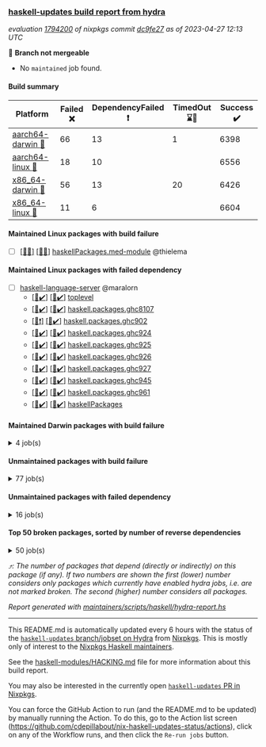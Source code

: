 ### [haskell-updates build report from hydra](https://hydra.nixos.org/jobset/nixpkgs/haskell-updates)
*evaluation [1794200](https://hydra.nixos.org/eval/1794200) of nixpkgs commit [dc9fe27](https://github.com/NixOS/nixpkgs/commits/dc9fe27b825a4196fe81a583eb3a174da847660e) as of 2023-04-27 12:13 UTC*

:red_circle: **Branch not mergeable**
  * No `maintained` job found.

#### Build summary

 | Platform | Failed :x: | DependencyFailed :heavy_exclamation_mark: | TimedOut :hourglass::no_entry_sign: | Success :heavy_check_mark: | 
 | --- | --- | --- | --- | --- | 
 | [aarch64-darwin :green_apple:](https://hydra.nixos.org/eval/1794200?filter=.aarch64-darwin) | 66 | 13 | 1 | 6398 | 
 | [aarch64-linux :iphone:](https://hydra.nixos.org/eval/1794200?filter=.aarch64-linux) | 18 | 10 |  | 6556 | 
 | [x86_64-darwin :apple:](https://hydra.nixos.org/eval/1794200?filter=.x86_64-darwin) | 56 | 13 | 20 | 6426 | 
 | [x86_64-linux :penguin:](https://hydra.nixos.org/eval/1794200?filter=.x86_64-linux) | 11 | 6 |  | 6604 | 
#### Maintained Linux packages with build failure
- [ ] [[:iphone::x:]](https://hydra.nixos.org/build/217580582) [[:penguin::x:]](https://hydra.nixos.org/build/217576450) [haskellPackages.med-module](https://hydra.nixos.org/eval/1794200?filter=haskellPackages.med-module) @thielema
#### Maintained Linux packages with failed dependency
- [ ] [haskell-language-server](https://hydra.nixos.org/eval/1794200?filter=haskell-language-server) @maralorn
  - [[:iphone::heavy_check_mark:]](https://hydra.nixos.org/build/217570966) [[:penguin::heavy_check_mark:]](https://hydra.nixos.org/build/217562643) [toplevel](https://hydra.nixos.org/eval/1794200?filter=haskell-language-server)
  - [[:iphone::heavy_check_mark:]](https://hydra.nixos.org/build/217585248) [[:penguin::heavy_check_mark:]](https://hydra.nixos.org/build/217574203) [haskell.packages.ghc8107](https://hydra.nixos.org/eval/1794200?filter=haskell.packages.ghc8107.haskell-language-server)
  - [[:iphone::heavy_exclamation_mark:]](https://hydra.nixos.org/build/217570508) [[:penguin::heavy_check_mark:]](https://hydra.nixos.org/build/217560208) [haskell.packages.ghc902](https://hydra.nixos.org/eval/1794200?filter=haskell.packages.ghc902.haskell-language-server)
  - [[:iphone::heavy_check_mark:]](https://hydra.nixos.org/build/217576566) [[:penguin::heavy_check_mark:]](https://hydra.nixos.org/build/217563219) [haskell.packages.ghc924](https://hydra.nixos.org/eval/1794200?filter=haskell.packages.ghc924.haskell-language-server)
  - [[:iphone::heavy_check_mark:]](https://hydra.nixos.org/build/217561634) [[:penguin::heavy_check_mark:]](https://hydra.nixos.org/build/217581854) [haskell.packages.ghc925](https://hydra.nixos.org/eval/1794200?filter=haskell.packages.ghc925.haskell-language-server)
  - [[:iphone::heavy_check_mark:]](https://hydra.nixos.org/build/217562182) [[:penguin::heavy_check_mark:]](https://hydra.nixos.org/build/217579712) [haskell.packages.ghc926](https://hydra.nixos.org/eval/1794200?filter=haskell.packages.ghc926.haskell-language-server)
  - [[:iphone::heavy_check_mark:]](https://hydra.nixos.org/build/217578278) [[:penguin::heavy_check_mark:]](https://hydra.nixos.org/build/217576103) [haskell.packages.ghc927](https://hydra.nixos.org/eval/1794200?filter=haskell.packages.ghc927.haskell-language-server)
  - [[:iphone::heavy_check_mark:]](https://hydra.nixos.org/build/217564330) [[:penguin::heavy_check_mark:]](https://hydra.nixos.org/build/217562009) [haskell.packages.ghc945](https://hydra.nixos.org/eval/1794200?filter=haskell.packages.ghc945.haskell-language-server)
  - [[:iphone::heavy_check_mark:]](https://hydra.nixos.org/build/217579798) [[:penguin::heavy_check_mark:]](https://hydra.nixos.org/build/217575684) [haskell.packages.ghc961](https://hydra.nixos.org/eval/1794200?filter=haskell.packages.ghc961.haskell-language-server)
  - [[:iphone::heavy_check_mark:]](https://hydra.nixos.org/build/217574006) [[:penguin::heavy_check_mark:]](https://hydra.nixos.org/build/217574968) [haskellPackages](https://hydra.nixos.org/eval/1794200?filter=haskellPackages.haskell-language-server)
#### Maintained Darwin packages with build failure
<details><summary>4 job(s) </summary>

- [ ] [gitit](https://hydra.nixos.org/eval/1794200?filter=gitit) @Profpatsch @sternenseemann
  - [[:green_apple::x:]](https://hydra.nixos.org/build/217581629) [[:apple::heavy_check_mark:]](https://hydra.nixos.org/build/217569434) [toplevel](https://hydra.nixos.org/eval/1794200?filter=gitit)
  - [[:green_apple::heavy_check_mark:]](https://hydra.nixos.org/build/217563774) [[:apple::heavy_check_mark:]](https://hydra.nixos.org/build/217576059) [haskellPackages](https://hydra.nixos.org/eval/1794200?filter=haskellPackages.gitit)
- [ ] [[:green_apple::x:]](https://hydra.nixos.org/build/217567020) [[:apple::x:]](https://hydra.nixos.org/build/217581186) [haskellPackages.med-module](https://hydra.nixos.org/eval/1794200?filter=haskellPackages.med-module) @thielema
</details>

#### Unmaintained packages with build failure
<details><summary>77 job(s) </summary>

- [ ] [[:green_apple::x:]](https://hydra.nixos.org/build/217576126) [[:iphone::heavy_check_mark:]](https://hydra.nixos.org/build/217564644) [[:apple::x:]](https://hydra.nixos.org/build/217567649) [[:penguin::heavy_check_mark:]](https://hydra.nixos.org/build/217560726) [haskellPackages.llvm-tf](https://hydra.nixos.org/eval/1794200?filter=haskellPackages.llvm-tf)  :arrow_heading_up: 5 | 6
- [ ] [[:green_apple::heavy_exclamation_mark:]](https://hydra.nixos.org/build/217574290) [[:iphone::x:]](https://hydra.nixos.org/build/217568979) [[:apple::heavy_exclamation_mark:]](https://hydra.nixos.org/build/217567043) [[:penguin::x:]](https://hydra.nixos.org/build/217586045) [haskellPackages.llvm-extra](https://hydra.nixos.org/eval/1794200?filter=haskellPackages.llvm-extra)  :arrow_heading_up: 4 | 5
- [ ] [[:green_apple::x:]](https://hydra.nixos.org/build/217573924) [[:iphone::x:]](https://hydra.nixos.org/build/217570414) [[:apple::heavy_check_mark:]](https://hydra.nixos.org/build/217568508) [[:penguin::heavy_check_mark:]](https://hydra.nixos.org/build/217583541) [haskellPackages.hw-simd](https://hydra.nixos.org/eval/1794200?filter=haskellPackages.hw-simd)  :arrow_heading_up: 1 | 8
- [ ] [[:green_apple::x:]](https://hydra.nixos.org/build/217583756) [[:iphone::heavy_check_mark:]](https://hydra.nixos.org/build/217580329) [[:apple::x:]](https://hydra.nixos.org/build/217570029) [[:penguin::heavy_check_mark:]](https://hydra.nixos.org/build/217572898) [haskellPackages.inline-r](https://hydra.nixos.org/eval/1794200?filter=haskellPackages.inline-r)  :arrow_heading_up: 1 | 4
- [ ] [[:green_apple::heavy_check_mark:]](https://hydra.nixos.org/build/217572513) [[:iphone::x:]](https://hydra.nixos.org/build/217575220) [[:apple::heavy_check_mark:]](https://hydra.nixos.org/build/217567935) [[:penguin::heavy_check_mark:]](https://hydra.nixos.org/build/217563566) [haskellPackages.long-double](https://hydra.nixos.org/eval/1794200?filter=haskellPackages.long-double)  :arrow_heading_up: 1 | 2
- [ ] [[:green_apple::x:]](https://hydra.nixos.org/build/217565377) [[:iphone::heavy_check_mark:]](https://hydra.nixos.org/build/217569718) [[:apple::x:]](https://hydra.nixos.org/build/217580987) [[:penguin::heavy_check_mark:]](https://hydra.nixos.org/build/217569394) [haskellPackages.posix-socket](https://hydra.nixos.org/eval/1794200?filter=haskellPackages.posix-socket)  :arrow_heading_up: 1 | 2
- [ ] [[:green_apple::x:]](https://hydra.nixos.org/build/217569890) [[:iphone::x:]](https://hydra.nixos.org/build/217565704) [[:apple::x:]](https://hydra.nixos.org/build/217567798) [[:penguin::x:]](https://hydra.nixos.org/build/217579845) [haskellPackages.bitcoind-rpc](https://hydra.nixos.org/eval/1794200?filter=haskellPackages.bitcoind-rpc)  :arrow_heading_up: 1 | 1
- [ ] [[:green_apple::x:]](https://hydra.nixos.org/build/217560783) [[:iphone::heavy_check_mark:]](https://hydra.nixos.org/build/217573287) [[:apple::x:]](https://hydra.nixos.org/build/217585900) [[:penguin::heavy_check_mark:]](https://hydra.nixos.org/build/217572921) [haskellPackages.gi-gdkx11](https://hydra.nixos.org/eval/1794200?filter=haskellPackages.gi-gdkx11)  :arrow_heading_up: 1 | 1
- [ ] [[:green_apple::heavy_check_mark:]](https://hydra.nixos.org/build/217571095) [[:iphone::x:]](https://hydra.nixos.org/build/217572952) [[:apple::heavy_check_mark:]](https://hydra.nixos.org/build/217583018) [[:penguin::heavy_check_mark:]](https://hydra.nixos.org/build/217570397) [haskellPackages.nlopt-haskell](https://hydra.nixos.org/eval/1794200?filter=haskellPackages.nlopt-haskell)  :arrow_heading_up: 1 | 1
- [ ] [[:green_apple::x:]](https://hydra.nixos.org/build/217579964) [[:iphone::heavy_check_mark:]](https://hydra.nixos.org/build/217562802) [[:apple::x:]](https://hydra.nixos.org/build/217580183) [[:penguin::heavy_check_mark:]](https://hydra.nixos.org/build/217565639) [haskellPackages.openal-ffi](https://hydra.nixos.org/eval/1794200?filter=haskellPackages.openal-ffi)  :arrow_heading_up: 1 | 1
- [ ] [[:green_apple::x:]](https://hydra.nixos.org/build/217575502) [[:iphone::x:]](https://hydra.nixos.org/build/217562620) [[:apple::x:]](https://hydra.nixos.org/build/217564749) [[:penguin::x:]](https://hydra.nixos.org/build/217574605) [haskellPackages.rzk](https://hydra.nixos.org/eval/1794200?filter=haskellPackages.rzk)  :arrow_heading_up: 1 | 1
- [ ] [[:apple::x:]](https://hydra.nixos.org/build/217576374) [[:penguin::heavy_check_mark:]](https://hydra.nixos.org/build/217574411) [haskellPackages.swisstable](https://hydra.nixos.org/eval/1794200?filter=haskellPackages.swisstable)  :arrow_heading_up: 1 | 1
- [ ] [[:green_apple::heavy_check_mark:]](https://hydra.nixos.org/build/217585191) [[:iphone::x:]](https://hydra.nixos.org/build/217579512) [[:apple::heavy_check_mark:]](https://hydra.nixos.org/build/217577339) [[:penguin::heavy_check_mark:]](https://hydra.nixos.org/build/217585589) [haskellPackages.freetype2](https://hydra.nixos.org/eval/1794200?filter=haskellPackages.freetype2)  :arrow_heading_up: 0 | 11
- [ ] [[:green_apple::x:]](https://hydra.nixos.org/build/217570276) [[:iphone::heavy_check_mark:]](https://hydra.nixos.org/build/217578418) [[:apple::x:]](https://hydra.nixos.org/build/217569527) [[:penguin::heavy_check_mark:]](https://hydra.nixos.org/build/217562988) [haskellPackages.pipes-zlib](https://hydra.nixos.org/eval/1794200?filter=haskellPackages.pipes-zlib)  :arrow_heading_up: 0 | 5
- [ ] [[:green_apple::x:]](https://hydra.nixos.org/build/217559906) [[:iphone::heavy_check_mark:]](https://hydra.nixos.org/build/217562667) [[:apple::heavy_check_mark:]](https://hydra.nixos.org/build/217562051) [[:penguin::heavy_check_mark:]](https://hydra.nixos.org/build/217570130) [haskellPackages.folds](https://hydra.nixos.org/eval/1794200?filter=haskellPackages.folds)  :arrow_heading_up: 0 | 3
- [ ] [[:green_apple::x:]](https://hydra.nixos.org/build/217579667) [[:iphone::heavy_check_mark:]](https://hydra.nixos.org/build/217582535) [[:apple::heavy_check_mark:]](https://hydra.nixos.org/build/217563682) [[:penguin::heavy_check_mark:]](https://hydra.nixos.org/build/217571669) [haskellPackages.gauge](https://hydra.nixos.org/eval/1794200?filter=haskellPackages.gauge)  :arrow_heading_up: 0 | 3
- [ ] [[:green_apple::x:]](https://hydra.nixos.org/build/217579176) [[:iphone::x:]](https://hydra.nixos.org/build/217575526) [[:apple::heavy_check_mark:]](https://hydra.nixos.org/build/217583024) [[:penguin::heavy_check_mark:]](https://hydra.nixos.org/build/217560708) [haskellPackages.picosat](https://hydra.nixos.org/eval/1794200?filter=haskellPackages.picosat)  :arrow_heading_up: 0 | 3
- [ ] [[:green_apple::x:]](https://hydra.nixos.org/build/217573036) [[:iphone::heavy_check_mark:]](https://hydra.nixos.org/build/217573035) [[:apple::heavy_check_mark:]](https://hydra.nixos.org/build/217562398) [[:penguin::heavy_check_mark:]](https://hydra.nixos.org/build/217583027) [haskellPackages.LibZip](https://hydra.nixos.org/eval/1794200?filter=haskellPackages.LibZip)  :arrow_heading_up: 0 | 2
- [ ] [[:green_apple::heavy_check_mark:]](https://hydra.nixos.org/build/217560239) [[:iphone::heavy_check_mark:]](https://hydra.nixos.org/build/217586056) [[:apple::x:]](https://hydra.nixos.org/build/217575566) [[:penguin::heavy_check_mark:]](https://hydra.nixos.org/build/217564495) [haskellPackages.quic](https://hydra.nixos.org/eval/1794200?filter=haskellPackages.quic)  :arrow_heading_up: 0 | 2
- [ ] [[:green_apple::x:]](https://hydra.nixos.org/build/217565738) [[:iphone::heavy_check_mark:]](https://hydra.nixos.org/build/217564527) [[:apple::heavy_check_mark:]](https://hydra.nixos.org/build/217565862) [[:penguin::heavy_check_mark:]](https://hydra.nixos.org/build/217581037) [haskellPackages.rocksdb-haskell](https://hydra.nixos.org/eval/1794200?filter=haskellPackages.rocksdb-haskell)  :arrow_heading_up: 0 | 2
- [ ] [[:green_apple::x:]](https://hydra.nixos.org/build/217585537) [[:iphone::heavy_check_mark:]](https://hydra.nixos.org/build/217564487) [[:apple::x:]](https://hydra.nixos.org/build/217565933) [[:penguin::heavy_check_mark:]](https://hydra.nixos.org/build/217578788) [haskellPackages.h-raylib](https://hydra.nixos.org/eval/1794200?filter=haskellPackages.h-raylib)  :arrow_heading_up: 0 | 1
- [ ] [[:green_apple::x:]](https://hydra.nixos.org/build/217583856) [[:iphone::heavy_check_mark:]](https://hydra.nixos.org/build/217563014) [[:apple::x:]](https://hydra.nixos.org/build/217572350) [[:penguin::heavy_check_mark:]](https://hydra.nixos.org/build/217585002) [haskellPackages.hamid](https://hydra.nixos.org/eval/1794200?filter=haskellPackages.hamid)  :arrow_heading_up: 0 | 1
- [ ] [[:green_apple::heavy_check_mark:]](https://hydra.nixos.org/build/217569030) [[:iphone::heavy_check_mark:]](https://hydra.nixos.org/build/217561969) [[:apple::x:]](https://hydra.nixos.org/build/217582035) [[:penguin::heavy_check_mark:]](https://hydra.nixos.org/build/217567274) [haskellPackages.hmatrix-morpheus](https://hydra.nixos.org/eval/1794200?filter=haskellPackages.hmatrix-morpheus)  :arrow_heading_up: 0 | 1
- [ ] [[:green_apple::x:]](https://hydra.nixos.org/build/217570536) [[:iphone::heavy_check_mark:]](https://hydra.nixos.org/build/217562657) [[:apple::x:]](https://hydra.nixos.org/build/217571420) [[:penguin::heavy_check_mark:]](https://hydra.nixos.org/build/217577346) [haskellPackages.huckleberry](https://hydra.nixos.org/eval/1794200?filter=haskellPackages.huckleberry)  :arrow_heading_up: 0 | 1
- [ ] [[:green_apple::x:]](https://hydra.nixos.org/build/217585330) [[:iphone::heavy_check_mark:]](https://hydra.nixos.org/build/217560137) [[:apple::x:]](https://hydra.nixos.org/build/217571276) [[:penguin::heavy_check_mark:]](https://hydra.nixos.org/build/217577942) [haskellPackages.select](https://hydra.nixos.org/eval/1794200?filter=haskellPackages.select)  :arrow_heading_up: 0 | 1
- [ ] [[:green_apple::x:]](https://hydra.nixos.org/build/217578148) [[:iphone::heavy_check_mark:]](https://hydra.nixos.org/build/217560687) [[:apple::x:]](https://hydra.nixos.org/build/217564773) [[:penguin::heavy_check_mark:]](https://hydra.nixos.org/build/217581573) [haskellPackages.sysinfo](https://hydra.nixos.org/eval/1794200?filter=haskellPackages.sysinfo)  :arrow_heading_up: 0 | 1
- [ ] [[:green_apple::heavy_check_mark:]](https://hydra.nixos.org/build/217583437) [[:iphone::heavy_check_mark:]](https://hydra.nixos.org/build/217578500) [[:apple::x:]](https://hydra.nixos.org/build/217579775) [[:penguin::heavy_check_mark:]](https://hydra.nixos.org/build/217579396) [haskellPackages.FractalArt](https://hydra.nixos.org/eval/1794200?filter=haskellPackages.FractalArt) 
- [ ] [[:green_apple::heavy_check_mark:]](https://hydra.nixos.org/build/217564836) [[:iphone::x:]](https://hydra.nixos.org/build/217564610) [[:apple::heavy_check_mark:]](https://hydra.nixos.org/build/217578842) [[:penguin::heavy_check_mark:]](https://hydra.nixos.org/build/217567040) [haskellPackages.HsASA](https://hydra.nixos.org/eval/1794200?filter=haskellPackages.HsASA) 
- [ ] [[:green_apple::x:]](https://hydra.nixos.org/build/217575591) [[:iphone::heavy_check_mark:]](https://hydra.nixos.org/build/217580721) [[:apple::x:]](https://hydra.nixos.org/build/217585179) [[:penguin::heavy_check_mark:]](https://hydra.nixos.org/build/217584422) [haskellPackages.al](https://hydra.nixos.org/eval/1794200?filter=haskellPackages.al) 
- [ ] [[:green_apple::x:]](https://hydra.nixos.org/build/217571335) [[:iphone::x:]](https://hydra.nixos.org/build/217580976) [[:apple::x:]](https://hydra.nixos.org/build/217578172) [[:penguin::x:]](https://hydra.nixos.org/build/217585702) [haskellPackages.desktop-portal](https://hydra.nixos.org/eval/1794200?filter=haskellPackages.desktop-portal) 
- [ ] [[:green_apple::x:]](https://hydra.nixos.org/build/217570030) [[:iphone::heavy_check_mark:]](https://hydra.nixos.org/build/217573074) [[:apple::x:]](https://hydra.nixos.org/build/217560742) [[:penguin::heavy_check_mark:]](https://hydra.nixos.org/build/217563592) [haskellPackages.env-extra](https://hydra.nixos.org/eval/1794200?filter=haskellPackages.env-extra) 
- [ ] [[:green_apple::x:]](https://hydra.nixos.org/build/217569697) [[:iphone::heavy_check_mark:]](https://hydra.nixos.org/build/217577108) [[:apple::x:]](https://hydra.nixos.org/build/217568327) [[:penguin::heavy_check_mark:]](https://hydra.nixos.org/build/217572360) [haskellPackages.epub-tools](https://hydra.nixos.org/eval/1794200?filter=haskellPackages.epub-tools) 
- [ ] [[:green_apple::x:]](https://hydra.nixos.org/build/217585534) [[:iphone::heavy_check_mark:]](https://hydra.nixos.org/build/217571537) [[:apple::heavy_check_mark:]](https://hydra.nixos.org/build/217585605) [[:penguin::heavy_check_mark:]](https://hydra.nixos.org/build/217573695) [haskellPackages.executable-hash](https://hydra.nixos.org/eval/1794200?filter=haskellPackages.executable-hash) 
- [ ] [[:green_apple::x:]](https://hydra.nixos.org/build/217567419) [[:iphone::heavy_check_mark:]](https://hydra.nixos.org/build/217559316) [[:apple::x:]](https://hydra.nixos.org/build/217574687) [[:penguin::heavy_check_mark:]](https://hydra.nixos.org/build/217562131) [haskellPackages.float128](https://hydra.nixos.org/eval/1794200?filter=haskellPackages.float128) 
- [ ] [[:green_apple::x:]](https://hydra.nixos.org/build/217577514) [[:iphone::heavy_check_mark:]](https://hydra.nixos.org/build/217579877) [[:apple::x:]](https://hydra.nixos.org/build/217578562) [[:penguin::heavy_check_mark:]](https://hydra.nixos.org/build/217579404) [haskellPackages.fudgets](https://hydra.nixos.org/eval/1794200?filter=haskellPackages.fudgets) 
- [ ] [[:green_apple::x:]](https://hydra.nixos.org/build/217585901) [[:iphone::x:]](https://hydra.nixos.org/build/217567091) [[:apple::x:]](https://hydra.nixos.org/build/217576577) [[:penguin::x:]](https://hydra.nixos.org/build/217559083) [haskellPackages.funcons-lambda-cbv-mp](https://hydra.nixos.org/eval/1794200?filter=haskellPackages.funcons-lambda-cbv-mp) 
- [ ] [[:green_apple::x:]](https://hydra.nixos.org/build/217561103) [[:iphone::heavy_check_mark:]](https://hydra.nixos.org/build/217577054) [[:apple::x:]](https://hydra.nixos.org/build/217573751) [[:penguin::heavy_check_mark:]](https://hydra.nixos.org/build/217565556) [haskellPackages.gerrit](https://hydra.nixos.org/eval/1794200?filter=haskellPackages.gerrit) 
- [ ] [[:green_apple::x:]](https://hydra.nixos.org/build/217578920) [[:apple::x:]](https://hydra.nixos.org/build/217575510) [haskellPackages.gi-gtkosxapplication](https://hydra.nixos.org/eval/1794200?filter=haskellPackages.gi-gtkosxapplication) 
- [ ] [[:green_apple::x:]](https://hydra.nixos.org/build/217560151) [[:iphone::heavy_check_mark:]](https://hydra.nixos.org/build/217562057) [[:apple::x:]](https://hydra.nixos.org/build/217581242) [[:penguin::heavy_check_mark:]](https://hydra.nixos.org/build/217577324) [haskellPackages.highlight](https://hydra.nixos.org/eval/1794200?filter=haskellPackages.highlight) 
- [ ] [[:green_apple::x:]](https://hydra.nixos.org/build/217584295) [[:iphone::heavy_check_mark:]](https://hydra.nixos.org/build/217570242) [[:apple::x:]](https://hydra.nixos.org/build/217564909) [[:penguin::heavy_check_mark:]](https://hydra.nixos.org/build/217582832) [haskellPackages.hinotify-conduit](https://hydra.nixos.org/eval/1794200?filter=haskellPackages.hinotify-conduit) 
- [ ] [[:green_apple::x:]](https://hydra.nixos.org/build/217559182) [[:iphone::heavy_check_mark:]](https://hydra.nixos.org/build/217566559) [[:apple::x:]](https://hydra.nixos.org/build/217568296) [[:penguin::heavy_check_mark:]](https://hydra.nixos.org/build/217561352) [haskellPackages.hsshellscript](https://hydra.nixos.org/eval/1794200?filter=haskellPackages.hsshellscript) 
- [ ] [[:green_apple::x:]](https://hydra.nixos.org/build/217567113) [[:iphone::heavy_check_mark:]](https://hydra.nixos.org/build/217577954) [[:apple::x:]](https://hydra.nixos.org/build/217575011) [[:penguin::heavy_check_mark:]](https://hydra.nixos.org/build/217566370) [haskellPackages.hssourceinfo](https://hydra.nixos.org/eval/1794200?filter=haskellPackages.hssourceinfo) 
- [ ] [[:green_apple::x:]](https://hydra.nixos.org/build/217572402) [[:iphone::heavy_check_mark:]](https://hydra.nixos.org/build/217571798) [[:apple::x:]](https://hydra.nixos.org/build/217582889) [[:penguin::heavy_check_mark:]](https://hydra.nixos.org/build/217571015) [haskellPackages.hunspell-hs](https://hydra.nixos.org/eval/1794200?filter=haskellPackages.hunspell-hs) 
- [ ] [[:apple::x:]](https://hydra.nixos.org/build/217576446) [[:penguin::heavy_check_mark:]](https://hydra.nixos.org/build/217565621) [haskellPackages.inline-asm](https://hydra.nixos.org/eval/1794200?filter=haskellPackages.inline-asm) 
- [ ] [[:green_apple::x:]](https://hydra.nixos.org/build/217577714) [[:iphone::heavy_check_mark:]](https://hydra.nixos.org/build/217572649) [[:apple::x:]](https://hydra.nixos.org/build/217582511) [[:penguin::heavy_check_mark:]](https://hydra.nixos.org/build/217583910) [haskellPackages.interprocess](https://hydra.nixos.org/eval/1794200?filter=haskellPackages.interprocess) 
- [ ] [[:green_apple::x:]](https://hydra.nixos.org/build/217570951) [[:iphone::heavy_check_mark:]](https://hydra.nixos.org/build/217560256) [[:apple::x:]](https://hydra.nixos.org/build/217570229) [[:penguin::heavy_check_mark:]](https://hydra.nixos.org/build/217580720) [haskellPackages.intricacy](https://hydra.nixos.org/eval/1794200?filter=haskellPackages.intricacy) 
- [ ] [[:green_apple::x:]](https://hydra.nixos.org/build/217569489) [[:iphone::heavy_check_mark:]](https://hydra.nixos.org/build/217563505) [[:apple::x:]](https://hydra.nixos.org/build/217571054) [[:penguin::heavy_check_mark:]](https://hydra.nixos.org/build/217561828) [haskellPackages.ipcvar](https://hydra.nixos.org/eval/1794200?filter=haskellPackages.ipcvar) 
- [ ] [[:green_apple::x:]](https://hydra.nixos.org/build/217573964) [[:apple::x:]](https://hydra.nixos.org/build/217578854) [haskellPackages.kqueue](https://hydra.nixos.org/eval/1794200?filter=haskellPackages.kqueue) 
- [ ] [[:green_apple::x:]](https://hydra.nixos.org/build/217569979) [[:iphone::heavy_check_mark:]](https://hydra.nixos.org/build/217564541) [[:apple::heavy_check_mark:]](https://hydra.nixos.org/build/217576582) [[:penguin::heavy_check_mark:]](https://hydra.nixos.org/build/217582742) [haskellPackages.leveldb-haskell-fork](https://hydra.nixos.org/eval/1794200?filter=haskellPackages.leveldb-haskell-fork) 
- [ ] [[:green_apple::x:]](https://hydra.nixos.org/build/217566230) [[:iphone::heavy_check_mark:]](https://hydra.nixos.org/build/217576607) [[:apple::x:]](https://hydra.nixos.org/build/217574195) [[:penguin::heavy_check_mark:]](https://hydra.nixos.org/build/217568767) [haskellPackages.linux-framebuffer](https://hydra.nixos.org/eval/1794200?filter=haskellPackages.linux-framebuffer) 
- [ ] [[:green_apple::x:]](https://hydra.nixos.org/build/217564582) [[:iphone::heavy_check_mark:]](https://hydra.nixos.org/build/217571962) [[:apple::x:]](https://hydra.nixos.org/build/217566855) [[:penguin::heavy_check_mark:]](https://hydra.nixos.org/build/217568227) [haskellPackages.mediawiki2latex](https://hydra.nixos.org/eval/1794200?filter=haskellPackages.mediawiki2latex) 
- [ ] [[:green_apple::x:]](https://hydra.nixos.org/build/217584938) [[:iphone::heavy_check_mark:]](https://hydra.nixos.org/build/217572878) [[:apple::x:]](https://hydra.nixos.org/build/217569453) [[:penguin::heavy_check_mark:]](https://hydra.nixos.org/build/217573763) [haskellPackages.memfd](https://hydra.nixos.org/eval/1794200?filter=haskellPackages.memfd) 
- [ ] [[:green_apple::x:]](https://hydra.nixos.org/build/217584529) [[:iphone::heavy_check_mark:]](https://hydra.nixos.org/build/217578441) [[:apple::x:]](https://hydra.nixos.org/build/217575362) [[:penguin::heavy_check_mark:]](https://hydra.nixos.org/build/217576062) [haskellPackages.memzero](https://hydra.nixos.org/eval/1794200?filter=haskellPackages.memzero) 
- [ ] [[:iphone::x:]](https://hydra.nixos.org/build/217562577) [[:penguin::x:]](https://hydra.nixos.org/build/217561091) [haskellPackages.midisurface](https://hydra.nixos.org/eval/1794200?filter=haskellPackages.midisurface) 
- [ ] [[:green_apple::x:]](https://hydra.nixos.org/build/217576839) [[:iphone::heavy_check_mark:]](https://hydra.nixos.org/build/217563490) [[:apple::x:]](https://hydra.nixos.org/build/217586124) [[:penguin::heavy_check_mark:]](https://hydra.nixos.org/build/217577497) [haskellPackages.nix-serve-ng](https://hydra.nixos.org/eval/1794200?filter=haskellPackages.nix-serve-ng) 
- [ ] [[:green_apple::x:]](https://hydra.nixos.org/build/217568622) [[:iphone::heavy_check_mark:]](https://hydra.nixos.org/build/217569720) [[:apple::heavy_check_mark:]](https://hydra.nixos.org/build/217575984) [[:penguin::heavy_check_mark:]](https://hydra.nixos.org/build/217574694) [haskellPackages.perceptual-hash](https://hydra.nixos.org/eval/1794200?filter=haskellPackages.perceptual-hash) 
- [ ] [[:green_apple::x:]](https://hydra.nixos.org/build/217576766) [[:iphone::heavy_check_mark:]](https://hydra.nixos.org/build/217566899) [[:apple::heavy_check_mark:]](https://hydra.nixos.org/build/217564154) [[:penguin::heavy_check_mark:]](https://hydra.nixos.org/build/217576772) [haskellPackages.persistent-pagination](https://hydra.nixos.org/eval/1794200?filter=haskellPackages.persistent-pagination) 
- [ ] [[:green_apple::x:]](https://hydra.nixos.org/build/217583045) [[:iphone::heavy_check_mark:]](https://hydra.nixos.org/build/217568151) [[:apple::x:]](https://hydra.nixos.org/build/217578662) [[:penguin::heavy_check_mark:]](https://hydra.nixos.org/build/217583959) [haskellPackages.phatsort](https://hydra.nixos.org/eval/1794200?filter=haskellPackages.phatsort) 
- [ ] [[:green_apple::x:]](https://hydra.nixos.org/build/217566882) [[:iphone::heavy_check_mark:]](https://hydra.nixos.org/build/217561518) [[:apple::x:]](https://hydra.nixos.org/build/217571051) [[:penguin::heavy_check_mark:]](https://hydra.nixos.org/build/217563350) [haskellPackages.ping-wrapper](https://hydra.nixos.org/eval/1794200?filter=haskellPackages.ping-wrapper) 
- [ ] [[:green_apple::x:]](https://hydra.nixos.org/build/217572881) [[:iphone::heavy_check_mark:]](https://hydra.nixos.org/build/217585251) [[:apple::x:]](https://hydra.nixos.org/build/217578619) [[:penguin::heavy_check_mark:]](https://hydra.nixos.org/build/217584547) [haskellPackages.posix-timer](https://hydra.nixos.org/eval/1794200?filter=haskellPackages.posix-timer) 
- [ ] [[:green_apple::x:]](https://hydra.nixos.org/build/217561250) [[:iphone::heavy_check_mark:]](https://hydra.nixos.org/build/217582573) [[:apple::x:]](https://hydra.nixos.org/build/217583355) [[:penguin::heavy_check_mark:]](https://hydra.nixos.org/build/217575470) [haskellPackages.procex](https://hydra.nixos.org/eval/1794200?filter=haskellPackages.procex) 
- [ ] [[:green_apple::x:]](https://hydra.nixos.org/build/217584760) [[:iphone::heavy_check_mark:]](https://hydra.nixos.org/build/217582205) [[:apple::x:]](https://hydra.nixos.org/build/217567240) [[:penguin::heavy_check_mark:]](https://hydra.nixos.org/build/217581731) [haskellPackages.pthread](https://hydra.nixos.org/eval/1794200?filter=haskellPackages.pthread) 
- [ ] [[:green_apple::x:]](https://hydra.nixos.org/build/217562232) [[:iphone::heavy_check_mark:]](https://hydra.nixos.org/build/217580878) [[:apple::x:]](https://hydra.nixos.org/build/217559785) [[:penguin::heavy_check_mark:]](https://hydra.nixos.org/build/217573055) [haskellPackages.sandwich-webdriver](https://hydra.nixos.org/eval/1794200?filter=haskellPackages.sandwich-webdriver) 
- [ ] [[:green_apple::x:]](https://hydra.nixos.org/build/217568265) [[:iphone::heavy_check_mark:]](https://hydra.nixos.org/build/217578461) [[:apple::x:]](https://hydra.nixos.org/build/217583547) [[:penguin::heavy_check_mark:]](https://hydra.nixos.org/build/217566300) [haskellPackages.servant-serialization](https://hydra.nixos.org/eval/1794200?filter=haskellPackages.servant-serialization) 
- [ ] [[:iphone::x:]](https://hydra.nixos.org/build/217578719) [[:penguin::x:]](https://hydra.nixos.org/build/217576821) [haskellPackages.streamed](https://hydra.nixos.org/eval/1794200?filter=haskellPackages.streamed) 
- [ ] [[:green_apple::x:]](https://hydra.nixos.org/build/217579767) [[:iphone::x:]](https://hydra.nixos.org/build/217570600) [[:apple::x:]](https://hydra.nixos.org/build/217576574) [[:penguin::x:]](https://hydra.nixos.org/build/217577245) [haskellPackages.synthesizer](https://hydra.nixos.org/eval/1794200?filter=haskellPackages.synthesizer) 
- [ ] [[:green_apple::x:]](https://hydra.nixos.org/build/217569468) [[:iphone::heavy_check_mark:]](https://hydra.nixos.org/build/217562105) [[:apple::x:]](https://hydra.nixos.org/build/217586201) [[:penguin::heavy_check_mark:]](https://hydra.nixos.org/build/217585909) [haskellPackages.tailfile-hinotify](https://hydra.nixos.org/eval/1794200?filter=haskellPackages.tailfile-hinotify) 
- [ ] [[:green_apple::x:]](https://hydra.nixos.org/build/217573402) [[:iphone::heavy_check_mark:]](https://hydra.nixos.org/build/217561133) [[:apple::heavy_check_mark:]](https://hydra.nixos.org/build/217585599) [[:penguin::heavy_check_mark:]](https://hydra.nixos.org/build/217567759) [haskellPackages.tdlib](https://hydra.nixos.org/eval/1794200?filter=haskellPackages.tdlib) 
- [ ] [[:green_apple::x:]](https://hydra.nixos.org/build/217581721) [[:iphone::x:]](https://hydra.nixos.org/build/217580778) [[:apple::x:]](https://hydra.nixos.org/build/217564951) [[:penguin::x:]](https://hydra.nixos.org/build/217565262) [haskellPackages.timeseries](https://hydra.nixos.org/eval/1794200?filter=haskellPackages.timeseries) 
- [ ] [[:iphone::x:]](https://hydra.nixos.org/build/217560352) [[:penguin::x:]](https://hydra.nixos.org/build/217564808) [haskellPackages.twirl](https://hydra.nixos.org/eval/1794200?filter=haskellPackages.twirl) 
- [ ] [[:green_apple::x:]](https://hydra.nixos.org/build/217581858) [[:iphone::heavy_check_mark:]](https://hydra.nixos.org/build/217559915) [[:apple::heavy_check_mark:]](https://hydra.nixos.org/build/217580517) [[:penguin::heavy_check_mark:]](https://hydra.nixos.org/build/217559150) [haskellPackages.unix-simple](https://hydra.nixos.org/eval/1794200?filter=haskellPackages.unix-simple) 
- [ ] [[:green_apple::x:]](https://hydra.nixos.org/build/217577370) [[:iphone::heavy_check_mark:]](https://hydra.nixos.org/build/217565712) [[:apple::heavy_check_mark:]](https://hydra.nixos.org/build/217570714) [[:penguin::heavy_check_mark:]](https://hydra.nixos.org/build/217566207) [tests.haskell.writers](https://hydra.nixos.org/eval/1794200?filter=tests.haskell.writers) 
- [ ] [[:green_apple::x:]](https://hydra.nixos.org/build/217575435) [[:iphone::x:]](https://hydra.nixos.org/build/217576440) [[:apple::heavy_check_mark:]](https://hydra.nixos.org/build/217580869) [[:penguin::heavy_check_mark:]](https://hydra.nixos.org/build/217577033) [haskellPackages.x86-64bit](https://hydra.nixos.org/eval/1794200?filter=haskellPackages.x86-64bit) 
- [ ] [[:green_apple::x:]](https://hydra.nixos.org/build/217579575) [[:iphone::heavy_check_mark:]](https://hydra.nixos.org/build/217569612) [[:apple::x:]](https://hydra.nixos.org/build/217584653) [[:penguin::heavy_check_mark:]](https://hydra.nixos.org/build/217578290) [haskellPackages.xmonad-utils](https://hydra.nixos.org/eval/1794200?filter=haskellPackages.xmonad-utils) 
- [ ] [[:green_apple::x:]](https://hydra.nixos.org/build/217560097) [[:iphone::heavy_check_mark:]](https://hydra.nixos.org/build/217571822) [[:apple::x:]](https://hydra.nixos.org/build/217576881) [[:penguin::heavy_check_mark:]](https://hydra.nixos.org/build/217561767) [haskellPackages.yoga](https://hydra.nixos.org/eval/1794200?filter=haskellPackages.yoga) 
- [ ] [[:green_apple::x:]](https://hydra.nixos.org/build/217569790) [[:iphone::heavy_check_mark:]](https://hydra.nixos.org/build/217569576) [[:apple::x:]](https://hydra.nixos.org/build/217566341) [[:penguin::heavy_check_mark:]](https://hydra.nixos.org/build/217578997) [haskellPackages.zot](https://hydra.nixos.org/eval/1794200?filter=haskellPackages.zot) 
- [ ] [[:green_apple::x:]](https://hydra.nixos.org/build/217576555) [[:iphone::heavy_check_mark:]](https://hydra.nixos.org/build/217561047) [[:apple::x:]](https://hydra.nixos.org/build/217578222) [[:penguin::heavy_check_mark:]](https://hydra.nixos.org/build/217561745) [haskellPackages.zxcvbn-c](https://hydra.nixos.org/eval/1794200?filter=haskellPackages.zxcvbn-c) 
</details>

#### Unmaintained packages with failed dependency
<details><summary>16 job(s) </summary>

- [ ] [[:green_apple::heavy_exclamation_mark:]](https://hydra.nixos.org/build/217561563) [[:iphone::heavy_exclamation_mark:]](https://hydra.nixos.org/build/217581048) [[:apple::heavy_exclamation_mark:]](https://hydra.nixos.org/build/217569629) [[:penguin::heavy_exclamation_mark:]](https://hydra.nixos.org/build/217581570) [haskellPackages.llvm-dsl](https://hydra.nixos.org/eval/1794200?filter=haskellPackages.llvm-dsl)  :arrow_heading_up: 3 | 3
- [ ] [[:green_apple::heavy_exclamation_mark:]](https://hydra.nixos.org/build/217563065) [[:iphone::heavy_exclamation_mark:]](https://hydra.nixos.org/build/217561317) [[:apple::heavy_exclamation_mark:]](https://hydra.nixos.org/build/217584700) [[:penguin::heavy_exclamation_mark:]](https://hydra.nixos.org/build/217574960) [haskellPackages.knead](https://hydra.nixos.org/eval/1794200?filter=haskellPackages.knead)  :arrow_heading_up: 1 | 1
- [ ] [[:green_apple::heavy_exclamation_mark:]](https://hydra.nixos.org/build/217564717) [[:iphone::heavy_exclamation_mark:]](https://hydra.nixos.org/build/217568232) [[:apple::heavy_check_mark:]](https://hydra.nixos.org/build/217563557) [[:penguin::heavy_check_mark:]](https://hydra.nixos.org/build/217570198) [haskellPackages.hw-dsv](https://hydra.nixos.org/eval/1794200?filter=haskellPackages.hw-dsv)  :arrow_heading_up: 0 | 3
- [ ] [[:green_apple::heavy_exclamation_mark:]](https://hydra.nixos.org/build/217572077) [[:iphone::heavy_check_mark:]](https://hydra.nixos.org/build/217582420) [[:apple::heavy_exclamation_mark:]](https://hydra.nixos.org/build/217564629) [[:penguin::heavy_check_mark:]](https://hydra.nixos.org/build/217560210) [haskellPackages.network-dns](https://hydra.nixos.org/eval/1794200?filter=haskellPackages.network-dns)  :arrow_heading_up: 0 | 1
- [ ] [[:green_apple::heavy_exclamation_mark:]](https://hydra.nixos.org/build/217581379) [[:iphone::heavy_check_mark:]](https://hydra.nixos.org/build/217569205) [[:apple::heavy_exclamation_mark:]](https://hydra.nixos.org/build/217564885) [[:penguin::heavy_check_mark:]](https://hydra.nixos.org/build/217583897) [haskellPackages.H](https://hydra.nixos.org/eval/1794200?filter=haskellPackages.H) 
- [ ] [[:green_apple::heavy_exclamation_mark:]](https://hydra.nixos.org/build/217573955) [[:iphone::heavy_exclamation_mark:]](https://hydra.nixos.org/build/217569591) [[:apple::heavy_exclamation_mark:]](https://hydra.nixos.org/build/217567076) [[:penguin::heavy_exclamation_mark:]](https://hydra.nixos.org/build/217561766) [haskellPackages.bitcoind-regtest](https://hydra.nixos.org/eval/1794200?filter=haskellPackages.bitcoind-regtest) 
- [ ] [[:green_apple::heavy_check_mark:]](https://hydra.nixos.org/build/217582045) [[:iphone::heavy_check_mark:]](https://hydra.nixos.org/build/217571270) [[:apple::heavy_exclamation_mark:]](https://hydra.nixos.org/build/217570412) [[:penguin::heavy_check_mark:]](https://hydra.nixos.org/build/217580579) [haskellPackages.hgdal](https://hydra.nixos.org/eval/1794200?filter=haskellPackages.hgdal) 
- [ ] [[:green_apple::heavy_check_mark:]](https://hydra.nixos.org/build/217579683) [[:iphone::heavy_exclamation_mark:]](https://hydra.nixos.org/build/217566626) [[:apple::heavy_check_mark:]](https://hydra.nixos.org/build/217572120) [[:penguin::heavy_check_mark:]](https://hydra.nixos.org/build/217563364) [haskellPackages.hmatrix-nlopt](https://hydra.nixos.org/eval/1794200?filter=haskellPackages.hmatrix-nlopt) 
- [ ] [[:apple::heavy_exclamation_mark:]](https://hydra.nixos.org/build/217573251) [[:penguin::heavy_check_mark:]](https://hydra.nixos.org/build/217571123) [haskellPackages.hs-swisstable-hashtables-class](https://hydra.nixos.org/eval/1794200?filter=haskellPackages.hs-swisstable-hashtables-class) 
- [ ] [[:green_apple::heavy_exclamation_mark:]](https://hydra.nixos.org/build/217564870) [[:iphone::heavy_check_mark:]](https://hydra.nixos.org/build/217572267) [[:apple::heavy_exclamation_mark:]](https://hydra.nixos.org/build/217561972) [[:penguin::heavy_check_mark:]](https://hydra.nixos.org/build/217559336) [haskellPackages.ihaskell-inline-r](https://hydra.nixos.org/eval/1794200?filter=haskellPackages.ihaskell-inline-r) 
- [ ] [[:green_apple::heavy_exclamation_mark:]](https://hydra.nixos.org/build/217562958) [[:iphone::heavy_exclamation_mark:]](https://hydra.nixos.org/build/217575388) [[:apple::heavy_exclamation_mark:]](https://hydra.nixos.org/build/217584466) [[:penguin::heavy_exclamation_mark:]](https://hydra.nixos.org/build/217570730) [haskellPackages.knead-arithmetic](https://hydra.nixos.org/eval/1794200?filter=haskellPackages.knead-arithmetic) 
- [ ] [[:green_apple::heavy_exclamation_mark:]](https://hydra.nixos.org/build/217562969) [[:iphone::heavy_check_mark:]](https://hydra.nixos.org/build/217578342) [[:apple::heavy_check_mark:]](https://hydra.nixos.org/build/217563322) [[:penguin::heavy_check_mark:]](https://hydra.nixos.org/build/217581118) [haskellPackages.piped](https://hydra.nixos.org/eval/1794200?filter=haskellPackages.piped) 
- [ ] [[:green_apple::heavy_exclamation_mark:]](https://hydra.nixos.org/build/217569249) [[:iphone::heavy_exclamation_mark:]](https://hydra.nixos.org/build/217571951) [[:apple::heavy_exclamation_mark:]](https://hydra.nixos.org/build/217559658) [[:penguin::heavy_exclamation_mark:]](https://hydra.nixos.org/build/217574772) [haskellPackages.proof-assistant-bot](https://hydra.nixos.org/eval/1794200?filter=haskellPackages.proof-assistant-bot) 
- [ ] [[:green_apple::heavy_check_mark:]](https://hydra.nixos.org/build/217566003) [[:iphone::heavy_exclamation_mark:]](https://hydra.nixos.org/build/217578545) [[:apple::heavy_check_mark:]](https://hydra.nixos.org/build/217559189) [[:penguin::heavy_check_mark:]](https://hydra.nixos.org/build/217581146) [haskellPackages.rounded-hw](https://hydra.nixos.org/eval/1794200?filter=haskellPackages.rounded-hw) 
- [ ] [[:green_apple::heavy_exclamation_mark:]](https://hydra.nixos.org/build/217583345) [[:iphone::heavy_exclamation_mark:]](https://hydra.nixos.org/build/217559258) [[:apple::heavy_exclamation_mark:]](https://hydra.nixos.org/build/217567852) [[:penguin::heavy_exclamation_mark:]](https://hydra.nixos.org/build/217567307) [haskellPackages.synthesizer-llvm](https://hydra.nixos.org/eval/1794200?filter=haskellPackages.synthesizer-llvm) 
- [ ] [[:green_apple::heavy_exclamation_mark:]](https://hydra.nixos.org/build/217566495) [[:iphone::heavy_check_mark:]](https://hydra.nixos.org/build/217567725) [[:apple::heavy_exclamation_mark:]](https://hydra.nixos.org/build/217565775) [[:penguin::heavy_check_mark:]](https://hydra.nixos.org/build/217570924) [haskellPackages.xbattbar](https://hydra.nixos.org/eval/1794200?filter=haskellPackages.xbattbar) 
</details>

#### Top 50 broken packages, sorted by number of reverse dependencies
<details><summary>50 job(s) </summary>

[amazonka-core](https://packdeps.haskellers.com/reverse/amazonka-core) :arrow_heading_up: 188  
[gogol-core](https://packdeps.haskellers.com/reverse/gogol-core) :arrow_heading_up: 184  
[haskell98](https://packdeps.haskellers.com/reverse/haskell98) :arrow_heading_up: 153  
[enumerator](https://packdeps.haskellers.com/reverse/enumerator) :arrow_heading_up: 56  
[util](https://packdeps.haskellers.com/reverse/util) :arrow_heading_up: 49  
[derive](https://packdeps.haskellers.com/reverse/derive) :arrow_heading_up: 48  
[amazonka](https://packdeps.haskellers.com/reverse/amazonka) :arrow_heading_up: 46  
[cgi](https://packdeps.haskellers.com/reverse/cgi) :arrow_heading_up: 46  
[accelerate](https://packdeps.haskellers.com/reverse/accelerate) :arrow_heading_up: 42  
[TypeCompose](https://packdeps.haskellers.com/reverse/TypeCompose) :arrow_heading_up: 39  
[PrimitiveArray](https://packdeps.haskellers.com/reverse/PrimitiveArray) :arrow_heading_up: 35  
[rank1dynamic](https://packdeps.haskellers.com/reverse/rank1dynamic) :arrow_heading_up: 33  
[distributed-static](https://packdeps.haskellers.com/reverse/distributed-static) :arrow_heading_up: 31  
[distributed-process](https://packdeps.haskellers.com/reverse/distributed-process) :arrow_heading_up: 30  
[iteratee](https://packdeps.haskellers.com/reverse/iteratee) :arrow_heading_up: 29  
[polysemy-resume](https://packdeps.haskellers.com/reverse/polysemy-resume) :arrow_heading_up: 27  
[sydtest](https://packdeps.haskellers.com/reverse/sydtest) :arrow_heading_up: 27  
[polysemy-conc](https://packdeps.haskellers.com/reverse/polysemy-conc) :arrow_heading_up: 26  
[crypto-numbers](https://packdeps.haskellers.com/reverse/crypto-numbers) :arrow_heading_up: 25  
[either-unwrap](https://packdeps.haskellers.com/reverse/either-unwrap) :arrow_heading_up: 25  
[polysemy-log](https://packdeps.haskellers.com/reverse/polysemy-log) :arrow_heading_up: 24  
[crypto-pubkey](https://packdeps.haskellers.com/reverse/crypto-pubkey) :arrow_heading_up: 22  
[haskelldb](https://packdeps.haskellers.com/reverse/haskelldb) :arrow_heading_up: 22  
[wxdirect](https://packdeps.haskellers.com/reverse/wxdirect) :arrow_heading_up: 22  
[BiobaseTypes](https://packdeps.haskellers.com/reverse/BiobaseTypes) :arrow_heading_up: 21  
[alg](https://packdeps.haskellers.com/reverse/alg) :arrow_heading_up: 21  
[amazonka-s3](https://packdeps.haskellers.com/reverse/amazonka-s3) :arrow_heading_up: 21  
[mmsyn2](https://packdeps.haskellers.com/reverse/mmsyn2) :arrow_heading_up: 21  
[wxc](https://packdeps.haskellers.com/reverse/wxc) :arrow_heading_up: 21  
[biocore](https://packdeps.haskellers.com/reverse/biocore) :arrow_heading_up: 20  
[bzlib](https://packdeps.haskellers.com/reverse/bzlib) :arrow_heading_up: 20  
[exon](https://packdeps.haskellers.com/reverse/exon) :arrow_heading_up: 20  
[wxcore](https://packdeps.haskellers.com/reverse/wxcore) :arrow_heading_up: 20  
[attoparsec-enumerator](https://packdeps.haskellers.com/reverse/attoparsec-enumerator) :arrow_heading_up: 19  
[bytestring-show](https://packdeps.haskellers.com/reverse/bytestring-show) :arrow_heading_up: 19  
[fay](https://packdeps.haskellers.com/reverse/fay) :arrow_heading_up: 19  
[gi-soup](https://packdeps.haskellers.com/reverse/gi-soup) :arrow_heading_up: 19  
[incipit](https://packdeps.haskellers.com/reverse/incipit) :arrow_heading_up: 19  
[wx](https://packdeps.haskellers.com/reverse/wx) :arrow_heading_up: 19  
[BiobaseENA](https://packdeps.haskellers.com/reverse/BiobaseENA) :arrow_heading_up: 18  
[asn1-data](https://packdeps.haskellers.com/reverse/asn1-data) :arrow_heading_up: 18  
[dbus-core](https://packdeps.haskellers.com/reverse/dbus-core) :arrow_heading_up: 18  
[gtksourceview2](https://packdeps.haskellers.com/reverse/gtksourceview2) :arrow_heading_up: 18  
[hsc3](https://packdeps.haskellers.com/reverse/hsc3) :arrow_heading_up: 18  
[polysemy-process](https://packdeps.haskellers.com/reverse/polysemy-process) :arrow_heading_up: 18  
[ukrainian-phonetics-basic](https://packdeps.haskellers.com/reverse/ukrainian-phonetics-basic) :arrow_heading_up: 18  
[BiobaseXNA](https://packdeps.haskellers.com/reverse/BiobaseXNA) :arrow_heading_up: 17  
[HGamer3D-Data](https://packdeps.haskellers.com/reverse/HGamer3D-Data) :arrow_heading_up: 17  
[certificate](https://packdeps.haskellers.com/reverse/certificate) :arrow_heading_up: 17  
[clash-prelude](https://packdeps.haskellers.com/reverse/clash-prelude) :arrow_heading_up: 17  
</details>


*:arrow_heading_up:: The number of packages that depend (directly or indirectly) on this package (if any). If two numbers are shown the first (lower) number considers only packages which currently have enabled hydra jobs, i.e. are not marked broken. The second (higher) number considers all packages.*

*Report generated with [maintainers/scripts/haskell/hydra-report.hs](https://github.com/NixOS/nixpkgs/blob/haskell-updates/maintainers/scripts/haskell/hydra-report.hs)*


----------------------------------------------------------------------

This README.md is automatically updated every 6 hours with the status of the
[`haskell-updates` branch/jobset on Hydra](https://hydra.nixos.org/jobset/nixpkgs/haskell-updates)
from [Nixpkgs](https://github.com/NixOS/nixpkgs).  This is mostly only of
interest to the [Nixpkgs Haskell maintainers](https://github.com/orgs/NixOS/teams/haskell).

See the
[haskell-modules/HACKING.md](https://github.com/NixOS/nixpkgs/blob/haskell-updates/pkgs/development/haskell-modules/HACKING.md)
file for more information about this build report.

You may also be interested in the currently open
[`haskell-updates` PR in Nixpkgs](https://github.com/nixos/nixpkgs/pulls?q=is%3Apr+is%3Aopen+head%3Ahaskell-updates).

You can force the GitHub Action to run (and the README.md to be updated) by
manually running the Action.  To do this, go to the Action list screen
(https://github.com/cdepillabout/nix-haskell-updates-status/actions),
click on any of the Workflow runs, and then click the `Re-run jobs` button.
